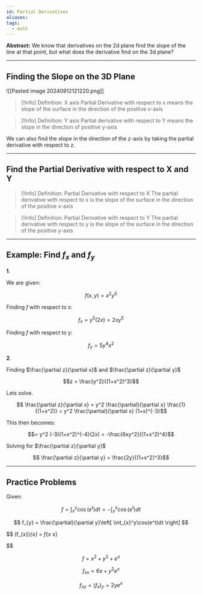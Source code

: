 ```yaml
---
id: Partial Derivatives
aliases: 
tags:
  - math
---
```


**Abstract:** We know that derivatives on the 2d plane find the slope of the line at that point, but what does the derivative find on the 3d plane?

---

## Finding the Slope on the 3D Plane

![[Pasted image 20240912121220.png]]

> [!Info] Definition: X axis
> Partial Derivative with respect to x means the slope of the surface in the direction of the positive x-axis

> [!Info] Definition: Y axis
> Partial derivative with respect to Y means the slope in the direction of positive y-axis

We can also find the slope in the direction of the z-axis by taking the partial derivative with respect to z.

---

## Find the Partial Derivative with respect to X and Y

> [!Info] Definition: Partial Derivative with respect to X
> The partial derivative with respect to x is the slope of the surface in the direction of the positive x-axis

> [!Info] Definition: Partial Derivative with respect to Y
> The partial derivative with respect to y is the slope of the surface in the direction of the positive y-axis

---

## Example: Find $f_{x}$ and $f_{y}$

**1**. 

We are given:

$$ f(x,y) = x^2 y^5 $$

Finding $f$ with respect to x:

$$ f_{x} = y^5 (2x) = 2xy^5 $$

Finding $f$ with respect to y:

$$ f_{y} = 5y^4x^2 $$

**2**.

Finding $\frac{\partial z}{\partial x}$ and $\frac{\partial z}{\partial y}$

$$z = \frac{y^2}{(1+x^2)^3}$$

Lets solve.

$$ \frac{\partial z}{\partial x} = y^2 \frac{\partial}{\partial x} \frac{1}{(1+x^2)} = y^2 \frac{\partial}{\partial x} (1+x)^{-3}$$

This then becomes:

$$= y^2 (-3)(1+x^2)^{-4}(2x) = -\frac{6xy^2}{(1+x^2)^4}$$

Solving for $\frac{\partial z}{\partial y}$

$$ \frac{\partial z}{\partial y} = \frac{2y}{(1+x^2)^3}$$

---

## Practice Problems

Given:

$$
f = \int_{x}^y \cos(e^t)dt = -\int_{y}^x\cos(e^t)dt
$$

$$
f_{y} = \frac{\partial}{\partial y}\left[ \int_{x}^y\cos(e^t)dt \right] 
$$

$$
(f_{x})_{x} = f_{x x}

$$

$$
f= x^2+y^2+e^x
$$

$$
f_{x x} = 6x + y^2e^x
$$

$$
f_{x y} = (f_{x})_{y} = 2ye^x
$$